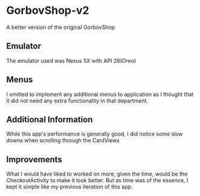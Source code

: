 # GorbovShop-v2
A better version of the original GorbovShop

## Emulator
The emulator used was Nexus 5X with API 28(Oreo)

## Menus
I omitted to implement any additional menus to application as I thought that it did not need any extra functionality in that department.

## Additional Information
While this app's performance is generally good, I did notice some slow downs when scrolling through the CardViews


## Improvements
What I would have liked to worked on more, given the time, would be the CheckoutActivity to make it look better. But as time was of the essence,
I kept it simple like my previous iteration of this app.


